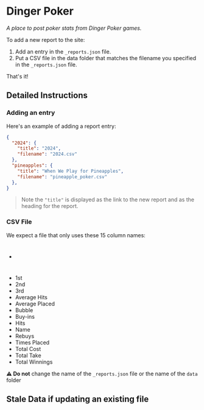 # Dinger Poker

_A place to post poker stats from Dinger Poker games._

To add a new report to the site:

1. Add an entry in the `_reports.json` file.
2. Put a CSV file in the data folder that matches the filename you specified in the `_reports.json` file.

That's it!

## Detailed Instructions 

### Adding an entry

Here's an example of adding a report entry:

```json
{
  "2024": {
    "title": "2024",
    "filename": "2024.csv"
  },
  "pineapples": {
    "title": "When We Play for Pineapples",
    "filename": "pineapple_poker.csv"
  },
}
```

> Note the `"title"` is displayed as the link to the new report and as the heading for the report.


### CSV File

We expect a file that only uses these 15 column names:

- #
- 1st
- 2nd
- 3rd
- Average Hits
- Average Placed
- Bubble
- Buy-ins
- Hits
- Name
- Rebuys
- Times Placed
- Total Cost
- Total Take
- Total Winnings

**:warning: Do not** change the name of the `_reports.json` file or the name of the `data` folder

## Stale Data if updating an existing file
